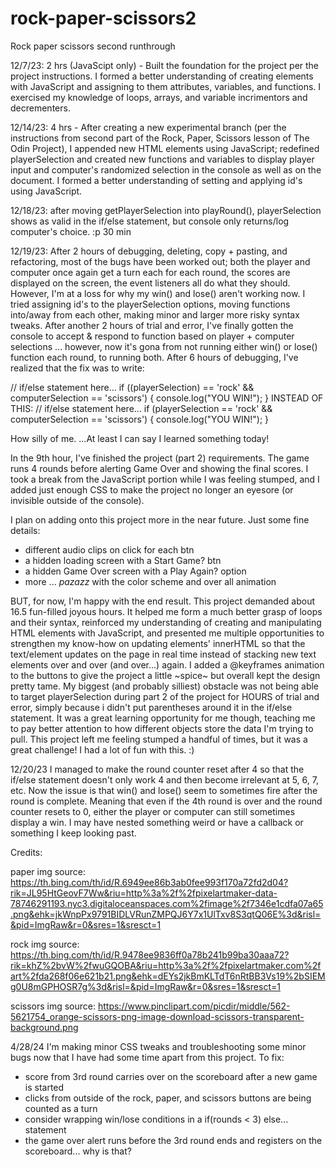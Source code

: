 # rock-paper-scissors2
Rock paper scissors second runthrough

12/7/23: 2 hrs (JavaScipt only) - Built the foundation for the project per the project instructions. 
I formed a better understanding of creating elements with JavaScript and assigning to them attributes, variables, and functions. I exercised my knowledge of loops, arrays, and variable incrimentors and decrementers.

12/14/23: 4 hrs - After creating a new experimental branch (per the instructions from second part of the Rock, Paper, Scissors lesson of The Odin Project), I appended new HTML elements using JavaScript; redefined playerSelection and created new functions and variables to display player input and computer's randomized selection in the console as well as on the document. I formed a better understanding of setting and applying id's using JavaScript. 

12/18/23: after moving getPlayerSelection into playRound(), playerSelection shows as valid in the if/else statement, but console only returns/log computer's choice. :p 30 min

12/19/23: After 2 hours of debugging, deleting, copy + pasting, and refactoring, most of the bugs have been worked out; both the player and computer once again get a turn each for each round, the scores are displayed on the screen, the event listeners all do what they should. However, I'm at a loss for why my win() and lose() aren't working now. I tried assigning id's to the playerSelection options, moving functions into/away from each other, making minor and larger more risky syntax tweaks. 
After another 2 hours of trial and error, I've finally gotten the console to accept & respond to function based on player + computer selections ... however, now it's gona from not running either win() or lose() function each round, to running both.
After 6 hours of debugging, I've realized that the fix was to write:

// if/else statement here...
if ((playerSelection) == 'rock' && computerSelection == 'scissors') {
    console.log("YOU WIN!");
}
INSTEAD OF THIS:
// if/else statement here...
if (playerSelection == 'rock' && computerSelection == 'scissors') {
    console.log("YOU WIN!");
}

How silly of me.
...At least I can say I learned something today!

In the 9th hour, I've finished the project (part 2) requirements.
The game runs 4 rounds before alerting Game Over and showing the final scores. I took a break from the JavaScript portion while I was feeling stumped, and I added just enough CSS to make the project no longer an eyesore (or invisible outside of the console). 

I plan on adding onto this project more in the near future. Just some fine details:
- different audio clips on click for each btn
- a hidden loading screen with a Start Game? btn
- a hidden Game Over screen with a Play Again? option
- more ... *pazazz* with the color scheme and over all animation

BUT, for now, I'm happy with the end result.
This project demanded about 16.5 fun-filled joyous hours.
It helped me form a much better grasp of loops and their syntax, reinforced my understanding of creating and manipulating HTML elements with JavaScript, and presented me multiple opportunities to strengthen my know-how on updating elements' innerHTML so that the text/element updates on the page in real time instead of stacking new text elements over and over (and over...) again.
I added a @keyframes animation to the buttons to give the project a little ~spice~ but overall kept the design pretty tame.
My biggest (and probably silliest) obstacle was not being able to target playerSelection during part 2 of the project for HOURS of trial and error, simply because i didn't put parentheses around it in the if/else statement. It was a great learning opportunity for me though, teaching me to pay better attention to how different objects store the data I'm trying to pull. 
This project left me feeling stumped a handful of times, but it was a great challenge! I had a lot of fun with this. :)


12/20/23
I managed to make the round counter reset after 4 so that the if/else statement doesn't only work 4 and then become irrelevant at 5, 6, 7, etc. 
Now the issue is that win() and lose() seem to sometimes fire after the round is complete. Meaning that even if the 4th round is over and the round counter resets to 0, either the player or computer can still sometimes display a win. I may have nested something weird or have a callback or something I keep looking past. 


Credits:

paper img source: https://th.bing.com/th/id/R.6949ee86b3ab0fee993f170a72fd2d04?rik=JL95HtGeovF7Ww&riu=http%3a%2f%2fpixelartmaker-data-78746291193.nyc3.digitaloceanspaces.com%2fimage%2f7346e1cdfa07a65.png&ehk=jkWnpPx9791BIDLVRunZMPQJ6Y7x1UlTxv8S3qtQ06E%3d&risl=&pid=ImgRaw&r=0&sres=1&sresct=1

rock img source: https://th.bing.com/th/id/R.9478ee9836ff0a78b241b99ba30aaa72?rik=khZ%2bvW%2fwuGQOBA&riu=http%3a%2f%2fpixelartmaker.com%2fart%2fda268f06e621b21.png&ehk=dEYs2jkBmKLTdT6nRtBB3Vs19%2bSIEMg0U8mGPHOSR7g%3d&risl=&pid=ImgRaw&r=0&sres=1&sresct=1

scissors img source: https://www.pinclipart.com/picdir/middle/562-5621754_orange-scissors-png-image-download-scissors-transparent-background.png

4/28/24
I'm making minor CSS tweaks and troubleshooting some minor bugs now that I have had some time apart from this project.
To fix:
- score from 3rd round carries over on the scoreboard after a new game is started
- clicks from outside of the rock, paper, and scissors buttons are being counted as a turn 
- consider wrapping win/lose conditions in a if(rounds < 3) else... statement
- the game over alert runs before the 3rd round ends and registers on the scoreboard... why is that?